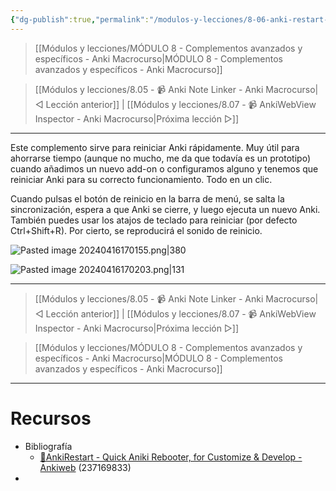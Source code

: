 ```yaml
---
{"dg-publish":true,"permalink":"/modulos-y-lecciones/8-06-anki-restart-anki-macrocurso/","noteIcon":"","updated":"2024-05-22T19:46:22.560+02:00"}
---
```



> [[Módulos y lecciones/MÓDULO 8 - Complementos avanzados y específicos - Anki Macrocurso\|MÓDULO 8 - Complementos avanzados y específicos - Anki Macrocurso]]

> [[Módulos y lecciones/8.05 - 📹 Anki Note Linker - Anki Macrocurso\|◁ Lección anterior]] | [[Módulos y lecciones/8.07 - 📹 AnkiWebView Inspector - Anki Macrocurso\|Próxima lección ▷]]

---

Este complemento sirve para reiniciar Anki rápidamente. Muy útil para ahorrarse tiempo (aunque no mucho, me da que todavía es un prototipo) cuando añadimos un nuevo add-on o configuramos alguno y tenemos que reiniciar Anki para su correcto funcionamiento. Todo en un clic.

Cuando pulsas el botón de reinicio en la barra de menú, se salta la sincronización, espera a que Anki se cierre, y luego ejecuta un nuevo Anki. También puedes usar los atajos de teclado para reiniciar (por defecto Ctrl+Shift+R). Por cierto, se reproducirá el sonido de reinicio.

![Pasted image 20240416170155.png|380](/img/user/ANEXOS/Pasted%20image%2020240416170155.png)

![Pasted image 20240416170203.png|131](/img/user/ANEXOS/Pasted%20image%2020240416170203.png)


---

> [[Módulos y lecciones/8.05 - 📹 Anki Note Linker - Anki Macrocurso\|◁ Lección anterior]] | [[Módulos y lecciones/8.07 - 📹 AnkiWebView Inspector - Anki Macrocurso\|Próxima lección ▷]]

> [[Módulos y lecciones/MÓDULO 8 - Complementos avanzados y específicos - Anki Macrocurso\|MÓDULO 8 - Complementos avanzados y específicos - Anki Macrocurso]]

---

# Recursos
- Bibliografía
	- [🔂AnkiRestart - Quick Aniki Rebooter, for Customize & Develop - Ankiweb](https://ankiweb.net/shared/info/237169833) (237169833)
- 